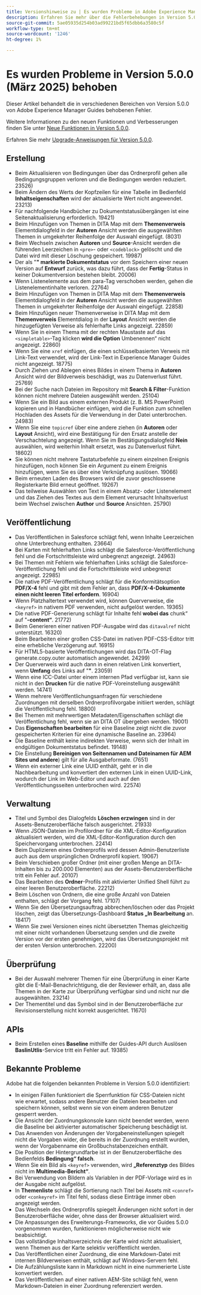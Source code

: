 ```yaml
---
title: Versionshinweise zu | Es wurden Probleme in Adobe Experience Manager Guides Version 5.0.0 behoben
description: Erfahren Sie mehr über die Fehlerbehebungen in Version 5.0.0 von Adobe Experience Manager Guides.
source-git-commit: 5ae05935d254b03ad99221bd5f65dbb6a3580c5f
workflow-type: tm+mt
source-wordcount: '1246'
ht-degree: 1%

---
```


# Es wurden Probleme in Version 5.0.0 (März 2025) behoben

Dieser Artikel behandelt die in verschiedenen Bereichen von Version 5.0.0 von Adobe Experience Manager Guides behobenen Fehler.


Weitere Informationen zu den neuen Funktionen und Verbesserungen finden Sie unter [Neue Funktionen in Version 5.0.0](whats-new-5-0-0.md).

Erfahren Sie mehr [Upgrade-Anweisungen für Version 5.0.0](upgrade-instructions-5-0-0.md).


## Erstellung

- Beim Aktualisieren von Bedingungen über das Ordnerprofil gehen alle Bedingungsgruppen verloren und die Bedingungen werden reduziert. 23526)
- Beim Ändern des Werts der Kopfzeilen für eine Tabelle im Bedienfeld **Inhaltseigenschaften** wird der aktualisierte Wert nicht angewendet. 23213)
- Für nachfolgende Handbücher zu Dokumentstatusübergängen ist eine Seitenaktualisierung erforderlich. 19421)
- Beim Hinzufügen von Themen in DITA Map mit dem **Themenverweis** Elementdialogfeld in der **Autoren** Ansicht werden die ausgewählten Themen in umgekehrter Reihenfolge der Auswahl eingefügt. (8031)
- Beim Wechseln zwischen **Autoren** und **Source**-Ansicht werden die führenden Leerzeichen in `<pre>`- oder `<codeblock>` gelöscht und die Datei wird mit dieser Löschung gespeichert. 19987)
- Der als &quot;**&quot; markierte Dokumentstatus** vor dem Speichern einer neuen Version auf **Entwurf** zurück, was dazu führt, dass der **Fertig**-Status in keiner Dokumentversion bestehen bleibt. 20006)
- Wenn Listenelemente aus dem para-Tag verschoben werden, gehen die Listenelementinhalte verloren. 22764)
- Beim Hinzufügen von Themen in DITA Map mit dem **Themenverweis** Elementdialogfeld in der **Autoren** Ansicht werden die ausgewählten Themen in umgekehrter Reihenfolge der Auswahl eingefügt. 22858)
- Beim Hinzufügen neuer Themenverweise in DITA Map mit dem **Themenverweis** Elementdialog in der **Layout** Ansicht werden die hinzugefügten Verweise als fehlerhafte Links angezeigt. 22859)
- Wenn Sie in einem Thema mit der rechten Maustaste auf das `<simpletable>`-Tag klicken **wird die Option** Umbenennen“ nicht angezeigt. 22860)
- Wenn Sie eine `xref` einfügen, die einen schlüsselbasierten Verweis mit Link-Text verwendet, wird der Link-Text in Experience Manager Guides nicht angezeigt. 18775)
- Durch Ziehen und Ablegen eines Bildes in einem Thema in **Autoren** Ansicht wird der Bildverweis beschädigt, was zu Datenverlust führt. 25769)
- Bei der Suche nach Dateien im Repository mit **Search &amp; Filter**-Funktion können nicht mehrere Dateien ausgewählt werden. 25104)
- Wenn Sie ein Bild aus einem externen Produkt (z. B. MS PowerPoint) kopieren und in Handbücher einfügen, wird die Funktion zum schnellen Hochladen des Assets für die Verwendung in der Datei unterbrochen. 24983)
- Wenn Sie eine `topicref` über eine andere ziehen (in **Autoren** oder **Layout** Ansicht), wird eine Bestätigung für den Ersatz anstelle der Verschachtelung angezeigt. Wenn Sie im Bestätigungsdialogfeld **Nein** auswählen, wird weiterhin Inhalt ersetzt, was zu Datenverlust führt. 18602)
- Sie können nicht mehrere Tastaturbefehle zu einem einzelnen Ereignis hinzufügen, noch können Sie ein Argument zu einem Ereignis hinzufügen, wenn Sie es über eine Verknüpfung auslösen. 19066)
- Beim erneuten Laden des Browsers wird die zuvor geschlossene Registerkarte Bild erneut geöffnet. 19267)
- Das teilweise Auswählen von Text in einem Absatz- oder Listenelement und das Ziehen des Textes aus dem Element verursacht Inhaltsverlust beim Wechsel zwischen **Author** und **Source** Ansichten. 25790)

## Veröffentlichung

- Das Veröffentlichen in Salesforce schlägt fehl, wenn Inhalte Leerzeichen ohne Unterbrechung enthalten. 23664)
- Bei Karten mit fehlerhaften Links schlägt die Salesforce-Veröffentlichung fehl und die Fortschrittsleiste wird unbegrenzt angezeigt. 24963)
- Bei Themen mit Fehlern wie fehlerhaften Links schlägt die Salesforce-Veröffentlichung fehl und die Fortschrittsleiste wird unbegrenzt angezeigt. 22985)
- Die native PDF-Veröffentlichung schlägt für die Konformitätsoption **PDF/X-4** fehl und gibt mit dem Fehler an, dass **PDF/X-4-Dokumente einen nicht leeren Titel erfordern**. 16904)
- Wenn Platzhaltertext verwendet wird, können Querverweise, die `<keyref>` in nativem PDF verwenden, nicht aufgelöst werden. 19365)
- Die native PDF-Generierung schlägt für Inhalte fehl **wobei das** chunk“ auf &quot;**-content“**. 21772)
- Beim Generieren einer nativen PDF-Ausgabe wird das `ditavalref` nicht unterstützt. 16320)
- Beim Bearbeiten einer großen CSS-Datei im nativen PDF-CSS-Editor tritt eine erhebliche Verzögerung auf. 16915)
- Für HTML5-basierte Veröffentlichungen wird das DITA-OT-Flag generate.copy.outer automatisch angewendet. 24299)
- Der Querverweis wird auch dann in einen relativen Link konvertiert, wenn **Umfang** des Links auf &quot;**&quot;**. 23059)
- Wenn eine ICC-Datei unter einem internen Pfad verfügbar ist, kann sie nicht in den **Drucken** für die native PDF-Voreinstellung ausgewählt werden. 14741)
- Wenn mehrere Veröffentlichungsanfragen für verschiedene Zuordnungen mit derselben Ordnerprofilvorgabe initiiert werden, schlägt die Veröffentlichung fehl. 18800)
- Bei Themen mit mehrwertigen Metadaten/Eigenschaften schlägt die Veröffentlichung fehl, wenn sie an DITA OT übergeben werden. 19001)
- Das **Eigenschaften bearbeiten** für eine Baseline zeigt nicht die zuvor gespeicherten Kriterien für eine dynamische Baseline an.  23964)
- Die Baseline enthält keine indirekten Verweise, wenn sich der Inhalt im endgültigen Dokumentstatus befindet. 19148)
- Die Einstellung **Bereinigen von Seitennamen und Dateinamen für AEM Sites und andere**) gilt für alle Ausgabeformate. (7651)
- Wenn ein externer Link eine UUID enthält, geht er in die Nachbearbeitung und konvertiert den externen Link in einen UUID-Link, wodurch der Link im Web-Editor und auch auf den Veröffentlichungsseiten unterbrochen wird. 22574)


## Verwaltung

- Titel und Symbol des Dialogfelds **Löschen erzwingen** sind in der Assets-Benutzeroberfläche falsch ausgerichtet. 21933)
- Wenn JSON-Dateien im Profilordner für die XML-Editor-Konfiguration aktualisiert werden, wird die XML-Editor-Konfiguration durch den Speichervorgang unterbrochen. 22414)
- Beim Duplizieren eines Ordnerprofils wird dessen Admin-Benutzerliste auch aus dem ursprünglichen Ordnerprofil kopiert. 19067)
- Beim Verschieben großer Ordner (mit einer großen Menge an DITA-Inhalten bis zu 200.000 Elementen) aus der Assets-Benutzeroberfläche tritt ein Fehler auf. 20107)
- Das Bearbeiten des **Ordner**-Profils mit aktivierter Unified Shell führt zu einer leeren Benutzeroberfläche. 22212)
- Beim Löschen von Ordnern, die eine große Anzahl von Dateien enthalten, schlägt der Vorgang fehl. 17107)
- Wenn Sie den Übersetzungsauftrag abbrechen/löschen oder das Projekt löschen, zeigt das Übersetzungs-Dashboard **Status „In Bearbeitung** an. 18417)
- Wenn Sie zwei Versionen eines nicht übersetzten Themas gleichzeitig mit einer nicht vorhandenen Übersetzung senden und die zweite Version vor der ersten genehmigen, wird das Übersetzungsprojekt mit der ersten Version unterbrochen. 22200)


## Überprüfung

- Bei der Auswahl mehrerer Themen für eine Überprüfung in einer Karte gibt die E-Mail-Benachrichtigung, die der Reviewer erhält, an, dass alle Themen in der Karte zur Überprüfung verfügbar sind und nicht nur die ausgewählten. 23214)
- Der Thementitel und das Symbol sind in der Benutzeroberfläche zur Revisionserstellung nicht korrekt ausgerichtet. 11670)


## APIs

- Beim Erstellen eines **Baseline** mithilfe der Guides-API durch Auslösen **BaslinUtlis**-Service tritt ein Fehler auf. 19385)

## Bekannte Probleme

Adobe hat die folgenden bekannten Probleme in Version 5.0.0 identifiziert:

- In einigen Fällen funktioniert die Sperrfunktion für CSS-Dateien nicht wie erwartet, sodass andere Benutzer die Dateien bearbeiten und speichern können, selbst wenn sie von einem anderen Benutzer gesperrt werden.
- Die Ansicht der Zuordnungskonsole kann nicht beendet werden, wenn die Baseline bei aktivierter automatischer Speicherung beschädigt ist.
- Das Anwenden von Änderungen der Vorgabeneinstellungen spiegelt nicht die Vorgaben wider, die bereits in der Zuordnung erstellt wurden, wenn der Vorgabenname ein Großbuchstabenzeichen enthält.
- Die Position der Hintergrundfarbe ist in der Benutzeroberfläche des Bedienfelds **Bedingung“ falsch**.
- Wenn Sie ein Bild als `<keyref>` verwenden, wird **„Referenztyp** des Bildes nicht im **Multimedia-Bericht“**.
- Bei Verwendung von Bildern als Variablen in der PDF-Vorlage wird es in der Ausgabe nicht aufgelöst.
- In **Themenliste** schlägt die Sortierung nach Titel bei Assets mit `<conref>` oder `<conkeyref>` im Titel fehl, sodass diese Einträge immer oben angezeigt werden.
- Das Wechseln des Ordnerprofils spiegelt Änderungen nicht sofort in der Benutzeroberfläche wider, ohne dass der Browser aktualisiert wird.
- Die Anpassungen des Erweiterungs-Frameworks, die vor Guides 5.0.0 vorgenommen wurden, funktionieren möglicherweise nicht wie beabsichtigt.
- Das vollständige Inhaltsverzeichnis der Karte wird nicht aktualisiert, wenn Themen aus der Karte selektiv veröffentlicht werden.
- Das Veröffentlichen einer Zuordnung, die eine Markdown-Datei mit internen Bildverweisen enthält, schlägt auf Windows-Servern fehl.
- Die Aufzählungsliste kann in Markdown nicht in eine nummerierte Liste konvertiert werden.
- Das Veröffentlichen auf einer nativen AEM-Site schlägt fehl, wenn Markdown-Dateien in einer Zuordnung referenziert werden.


